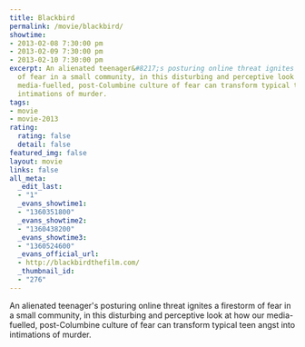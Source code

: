 ```yaml
---
title: Blackbird
permalink: /movie/blackbird/
showtime:
- 2013-02-08 7:30:00 pm
- 2013-02-09 7:30:00 pm
- 2013-02-10 7:30:00 pm
excerpt: An alienated teenager&#8217;s posturing online threat ignites a firestorm
  of fear in a small community, in this disturbing and perceptive look at how our
  media-fuelled, post-Columbine culture of fear can transform typical teen angst into
  intimations of murder.
tags:
- movie
- movie-2013
rating:
  rating: false
  detail: false
featured_img: false
layout: movie
links: false
all_meta:
  _edit_last:
  - "1"
  _evans_showtime1:
  - "1360351800"
  _evans_showtime2:
  - "1360438200"
  _evans_showtime3:
  - "1360524600"
  _evans_official_url:
  - http://blackbirdthefilm.com/
  _thumbnail_id:
  - "276"
---
```


An alienated teenager's posturing online threat ignites a firestorm of fear in a small community, in this disturbing and perceptive look at how our media-fuelled, post-Columbine culture of fear can transform typical teen angst into intimations of murder. <style>\<!--
img, #cubbies-overlay{ -moz-transition-property: margin, box-shadow, z-index; -moz-transition-duration: 0.1s; -webkit-transition-property: margin, box-shadow, z-index; -webkit-transition-duration: 0.1s; }
.cubbies-selected{ z-index: 9999; box-shadow: 3px 3px 8px -1px blue !important; cursor: pointer !important; margin: -3px 3px 3px -3px; }
.cubbies-selected:active{ box-shadow: 2px 2px 5px -1px darkblue !important; margin: -1px 1px 1px -1px; }
#cubbies-overlay{ position: fixed; z-index: 9999; bottom: 30px; left: 30px; box-shadow: 0 2px 3px rgba(0,0,0,0.8); border: none; }
#cubbies-overlay:hover{ box-shadow: 0 2px 3px rgb(0,0,0); }
\--></style><style>\<!--
img, #cubbies-overlay{ -moz-transition-property: margin, box-shadow, z-index; -moz-transition-duration: 0.1s; -webkit-transition-property: margin, box-shadow, z-index; -webkit-transition-duration: 0.1s; }
.cubbies-selected{ z-index: 9999; box-shadow: 3px 3px 8px -1px blue !important; cursor: pointer !important; margin: -3px 3px 3px -3px; }
.cubbies-selected:active{ box-shadow: 2px 2px 5px -1px darkblue !important; margin: -1px 1px 1px -1px; }
#cubbies-overlay{ position: fixed; z-index: 9999; bottom: 30px; left: 30px; box-shadow: 0 2px 3px rgba(0,0,0,0.8); border: none; }
#cubbies-overlay:hover{ box-shadow: 0 2px 3px rgb(0,0,0); }
\--></style>